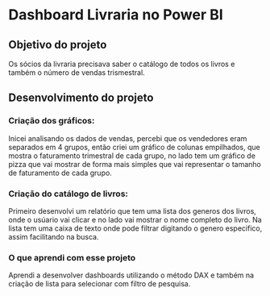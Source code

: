 
# Dashboard Livraria no Power BI

## Objetivo do projeto
Os sócios da livraria precisava saber o catálogo de todos os livros e também o número de vendas trismestral.

## Desenvolvimento do projeto
### Criação dos gráficos:
Inicei analisando os dados de vendas, percebi que os vendedores eram separados em 4 grupos, então criei um gráfico de colunas empilhados, que mostra o faturamento trimestral de cada grupo, no lado tem um gráfico de pizza que vai mostrar de forma mais simples que vai representar o tamanho de faturamento de cada grupo.
### Criação do catálogo de livros:
Primeiro desenvolvi um relatório que tem uma lista dos generos dos livros, onde o usúario vai clicar e no lado vai mostrar o nome completo do livro. Na lista tem uma caixa de texto onde pode filtrar digitando o genero especifico, assim facilitando na busca.

### O que aprendi com esse projeto
Aprendi a desenvolver dashboards utilizando o método DAX e também na criação de lista para selecionar com filtro de pesquisa.



